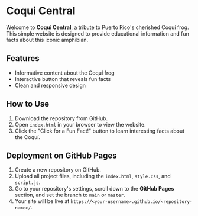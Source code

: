 # Coqui Central

Welcome to **Coqui Central**, a tribute to Puerto Rico's cherished Coquí frog. This simple website is designed to provide educational information and fun facts about this iconic amphibian.

## Features
- Informative content about the Coquí frog
- Interactive button that reveals fun facts
- Clean and responsive design

## How to Use
1. Download the repository from GitHub.
2. Open `index.html` in your browser to view the website.
3. Click the "Click for a Fun Fact!" button to learn interesting facts about the Coquí.

## Deployment on GitHub Pages
1. Create a new repository on GitHub.
2. Upload all project files, including the `index.html`, `style.css`, and `script.js`.
3. Go to your repository's settings, scroll down to the **GitHub Pages** section, and set the branch to `main` or `master`.
4. Your site will be live at `https://<your-username>.github.io/<repository-name>/`.
